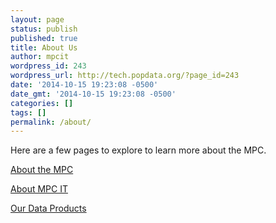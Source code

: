 ```yaml
---
layout: page
status: publish
published: true
title: About Us
author: mpcit
wordpress_id: 243
wordpress_url: http://tech.popdata.org/?page_id=243
date: '2014-10-15 19:23:08 -0500'
date_gmt: '2014-10-15 19:23:08 -0500'
categories: []
tags: []
permalink: /about/
---
```

<p>Here are a few pages to explore to learn more about the MPC.</p>
<p><a title="About the MPC" href="/about/about-the-mpc.html">About the MPC</a></p>
<p><a title="About MPC IT" href="/about/about-mpc-it.html">About MPC IT</a></p>
<p><a title="Data Products" href="/about/data-products.html">Our Data Products</a></p>
